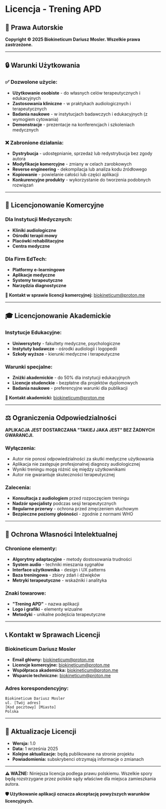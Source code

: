 # Licencja - Trening APD

## 📄 Prawa Autorskie

**Copyright © 2025 Biokineticum Dariusz Mosler. Wszelkie prawa zastrzeżone.**

***

## 🔒 Warunki Użytkowania

### ✅ **Dozwolone użycie:**

* **Użytkowanie osobiste** - do własnych celów terapeutycznych i edukacyjnych
* **Zastosowania kliniczne** - w praktykach audiologicznych i terapeutycznych
* **Badania naukowe** - w instytucjach badawczych i edukacyjnych (z wymogiem cytowania)
* **Demonstracje** - prezentacje na konferencjach i szkoleniach medycznych

### ❌ **Zabronione działania:**

* **Dystrybucja** - udostępnianie, sprzedaż lub redystrybucja bez zgody autora
* **Modyfikacje komercyjne** - zmiany w celach zarobkowych
* **Reverse engineering** - dekompilacja lub analiza kodu źródłowego
* **Kopiowanie** - powielanie całości lub części aplikacji
* **Konkurencyjne produkty** - wykorzystanie do tworzenia podobnych rozwiązań

***

## 🏥 **Licencjonowanie Komercyjne**

### Dla Instytucji Medycznych:

* **Kliniki audiologiczne**
* **Ośrodki terapii mowy**
* **Placówki rehabilitacyjne**
* **Centra medyczne**

### Dla Firm EdTech:

* **Platformy e-learningowe**
* **Aplikacje medyczne**
* **Systemy terapeutyczne**
* **Narzędzia diagnostyczne**

**📧 Kontakt w sprawie licencji komercyjnej:** <biokineticum@proton.me>

***

## 🎓 **Licencjonowanie Akademickie**

### Instytucje Edukacyjne:

* **Uniwersytety** - fakultety medyczne, psychologiczne
* **Instytuty badawcze** - ośrodki audiologii i logopedii
* **Szkoły wyższe** - kierunki medyczne i terapeutyczne

### Warunki specjalne:

* **Zniżki akademickie** - do 50% dla instytucji edukacyjnych
* **Licencje studenckie** - bezpłatne dla projektów dyplomowych
* **Badania naukowe** - preferencyjne warunki dla publikacji

**📧 Kontakt akademicki:** <biokineticum@proton.me>

***

## ⚖️ **Ograniczenia Odpowiedzialności**

**APLIKACJA JEST DOSTARCZANA "TAKIEJ JAKA JEST" BEZ ŻADNYCH GWARANCJI.**

### Wyłączenia:

* Autor nie ponosi odpowiedzialności za skutki medyczne użytkowania
* Aplikacja nie zastępuje profesjonalnej diagnozy audiologicznej
* Wyniki treningu mogą różnić się między użytkownikami
* Autor nie gwarantuje skuteczności terapeutycznej

### Zalecenia:

* **Konsultacja z audiologiem** przed rozpoczęciem treningu
* **Nadzór specjalisty** podczas sesji terapeutycznych
* **Regularne przerwy** - ochrona przed zmęczeniem słuchowym
* **Bezpieczne poziomy głośności** - zgodnie z normami WHO

***

## 🔐 **Ochrona Własności Intelektualnej**

### Chronione elementy:

* **Algorytmy adaptacyjne** - metody dostosowania trudności
* **System audio** - techniki mieszania sygnałów
* **Interface użytkownika** - design i UX patterns
* **Baza treningowa** - zbiory zdań i dźwięków
* **Metryki terapeutyczne** - wskaźniki i analityka

### Znaki towarowe:

* **"Trening APD"** - nazwa aplikacji
* **Logo i grafiki** - elementy wizualne
* **Metodyki** - unikalne podejścia terapeutyczne

***

## 📞 **Kontakt w Sprawach Licencji**

### **Biokineticum Dariusz Mosler**

* **Email główny:** <biokineticum@proton.me>
* **Licencje komercyjne:** <biokineticum@proton.me>
* **Współpraca akademicka:** <biokineticum@proton.me>
* **Wsparcie techniczne:** <biokineticum@proton.me>

### **Adres korespondencyjny:**

```
Biokineticum Dariusz Mosler
ul. [Twój adres]
[Kod pocztowy] [Miasto]
Polska
```

***

## 🔄 **Aktualizacje Licencji**

* **Wersja:** 1.0
* **Data:** 1 września 2025
* **Kolejne aktualizacje:** będą publikowane na stronie projektu
* **Powiadomienia:** subskrybenci otrzymają informacje o zmianach

***

**⚠️ WAŻNE:** Niniejsza licencja podlega prawu polskiemu. Wszelkie spory będą rozstrzygane przez polskie sądy właściwe dla miejsca zamieszkania autora.

**🛡️ Użytkowanie aplikacji oznacza akceptację powyższych warunków licencyjnych.**
